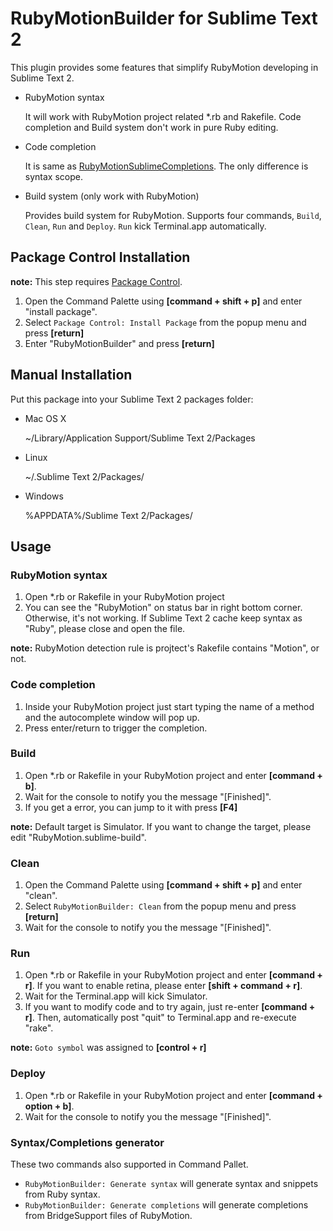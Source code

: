 RubyMotionBuilder for Sublime Text 2
==========================================

This plugin provides some features that simplify RubyMotion developing in Sublime Text 2.

* RubyMotion syntax

	It will work with RubyMotion project related \*.rb and Rakefile.
	Code completion and Build system don't work in pure Ruby editing.

* Code completion

	It is same as [RubyMotionSublimeCompletions](https://github.com/diemer/RubyMotionSublimeCompletions).
	The only difference is syntax scope.

* Build system (only work with RubyMotion)

	Provides build system for RubyMotion. Supports four commands, `Build`, `Clean`, `Run` and `Deploy`.
	`Run` kick Terminal.app automatically.

Package Control Installation
----------------------------

**note:** This step requires [Package Control](http://wbond.net/sublime_packages/package_control/installation).

1. Open the Command Palette using **[command + shift + p]** and enter "install package".
2. Select `Package Control: Install Package` from the popup menu and press **[return]**
3. Enter "RubyMotionBuilder" and press **[return]**

Manual Installation
------------

Put this package into your Sublime Text 2 packages folder:

* Mac OS X
	
	 ~/Library/Application Support/Sublime Text 2/Packages

* Linux
	
	~/.Sublime Text 2/Packages/

* Windows

	%APPDATA%/Sublime Text 2/Packages/

Usage
-----

### RubyMotion syntax

1. Open \*.rb or Rakefile in your RubyMotion project
2. You can see the "RubyMotion" on status bar in right bottom corner. Otherwise, it's not working. If Sublime Text 2 cache keep syntax as "Ruby", please close and open the file.

**note:** RubyMotion detection rule is projtect's Rakefile contains "Motion", or not.

### Code completion

1. Inside your RubyMotion project just start typing the name of a method and the autocomplete window will pop up.
2. Press enter/return to trigger the completion.

### Build

1. Open \*.rb or Rakefile in your RubyMotion project and enter **[command + b]**.
2. Wait for the console to notify you the message "[Finished]".
3. If you get a error, you can jump to it with press **[F4]**

**note:** Default target is Simulator. If you want to change the target, please edit "RubyMotion.sublime-build".

### Clean

1. Open the Command Palette using **[command + shift + p]** and enter "clean".
2. Select `RubyMotionBuilder: Clean` from the popup menu and press **[return]**
3. Wait for the console to notify you the message "[Finished]".

### Run

1. Open *\.rb or Rakefile in your RubyMotion project and enter **[command + r]**. If you want to enable retina, please enter **[shift + command + r]**.
2. Wait for the Terminal.app will kick Simulator.
3. If you want to modify code and to try again, just re-enter **[command + r]**.
Then, automatically post "quit" to Terminal.app and re-execute "rake".

**note:** `Goto symbol` was assigned to **[control + r]**

### Deploy

1. Open \*.rb or Rakefile in your RubyMotion project and enter **[command + option + b]**.
2. Wait for the console to notify you the message "[Finished]".

### Syntax/Completions generator

These two commands also supported in Command Pallet.

* `RubyMotionBuilder: Generate syntax` will generate syntax and snippets from Ruby syntax.
* `RubyMotionBuilder: Generate completions` will generate completions from BridgeSupport files of RubyMotion.